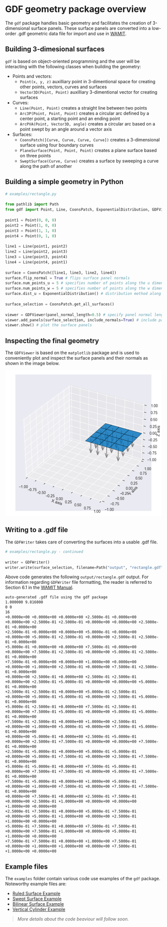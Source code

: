 # GDF geometry package overview

The `gdf` package handles basic geometry and facilitates the creation of 3-dimensional surface panels. These surface panels are converted into a low-order .gdf geometric data file for import and use in [WAMIT](https://www.wamit.com/).

## Building 3-dimesional surfaces

`gdf` is based on object-oriented programming and the user will be interacting with the following classes when building the geometry:

- Points and vectors:
    - `Point(x, y, z)` auxilliary point in 3-dimentional space for creating other points, vectors, curves and surfaces
    - `Vector3D(Point, Point)` auxilliary 3-dimentional vector for creating surfaces
- Curves:
    - `Line(Point, Point)` creates a straight line between two points
    - `Arc3P(Point, Point, Point)` creates a circular arc defined by a center point, a starting point and an ending point
    - `ArcPVA(Point, Vector3D, angle)` creates a circular arc based on a point swept by an angle around a vector axis
- Surfaces:
    - `CoonsPatch([Curve, Curve, Curve, Curve])` creates a 3-dimensional surface using four boundary curves
    - `PlaneSurface(Point, Point, Point)` creates a plane surface based on three points
    - `SweptSurface(Curve, Curve)` creates a surface by sweeping a curve along the path of another

## Building a simple geometry in Python

```Python
# examples/rectangle.py

from pathlib import Path
from gdf import Point, Line, CoonsPatch, ExponentialDistribution, GDFViewer, GDFWriter

point1 = Point(0, 0, 0)
point2 = Point(1, 0, 0)
point3 = Point(1, 1, 0)
point4 = Point(0, 1, 0)

line1 = Line(point1, point2)
line2 = Line(point2, point3)
line3 = Line(point3, point4)
line4 = Line(point4, point1)

surface = CoonsPatch([line1, line3, line2, line4])
surface.flip_normal = True # flips surface panel normals
surface.num_points_u = 5 # specifies number of points along the u dimension
surface.num_points_w = 5 # specifies number of points along the w dimension
surface.dist_u = ExponentialDistribution() # distribution method along the u dimension

surface_selection = CoonsPatch.get_all_surfaces()

viewer = GDFViewer(panel_normal_length=0.5) # specify panel normal length for visualization
viewer.add_panels(surface_selection, include_normals=True) # include panel normals
viewer.show() # plot the surface panels
```

## Inspecting the final geometry

The `GDFViewer` is based on the `matplotlib` package and is used to conveniently plot and inspect the surface panels and their normals as shown in the image below.

![](/images/rectangle.png "Visualization of rectangle surface panels using GDFViewer")

## Writing to a .gdf file

The `GDFWriter` takes care of converting the surfaces into a usable .gdf file.

```Python
# examples/rectangle.py - continued

writer = GDFWriter()
writer.write(surface_selection, filename=Path("output", "rectangle.gdf"))
```

Above code generates the following `output/rectangle.gdf` output. For information regarding `GDFWriter` file formatting, the reader is referred to Section 6.1 in the [WAMIT Manual](https://www.wamit.com/manual7.x/v75_manual.pdf).

```
auto-generated .gdf file using the gdf package
1.000000 9.816000
0 0
16
+0.0000e+00 +0.0000e+00 +0.0000e+00 +2.5000e-01 +0.0000e+00 +0.0000e+00 +2.5000e-01 +2.5000e-01 +0.0000e+00 +0.0000e+00 +2.5000e-01 +0.0000e+00
+2.5000e-01 +0.0000e+00 +0.0000e+00 +5.0000e-01 +0.0000e+00 +0.0000e+00 +5.0000e-01 +2.5000e-01 +0.0000e+00 +2.5000e-01 +2.5000e-01 +0.0000e+00
+5.0000e-01 +0.0000e+00 +0.0000e+00 +7.5000e-01 +0.0000e+00 +0.0000e+00 +7.5000e-01 +2.5000e-01 +0.0000e+00 +5.0000e-01 +2.5000e-01 +0.0000e+00
+7.5000e-01 +0.0000e+00 +0.0000e+00 +1.0000e+00 +0.0000e+00 +0.0000e+00 +1.0000e+00 +2.5000e-01 +0.0000e+00 +7.5000e-01 +2.5000e-01 +0.0000e+00
+0.0000e+00 +2.5000e-01 +0.0000e+00 +2.5000e-01 +2.5000e-01 +0.0000e+00 +2.5000e-01 +5.0000e-01 +0.0000e+00 +0.0000e+00 +5.0000e-01 +0.0000e+00
+2.5000e-01 +2.5000e-01 +0.0000e+00 +5.0000e-01 +2.5000e-01 +0.0000e+00 +5.0000e-01 +5.0000e-01 +0.0000e+00 +2.5000e-01 +5.0000e-01 +0.0000e+00
+5.0000e-01 +2.5000e-01 +0.0000e+00 +7.5000e-01 +2.5000e-01 +0.0000e+00 +7.5000e-01 +5.0000e-01 +0.0000e+00 +5.0000e-01 +5.0000e-01 +0.0000e+00
+7.5000e-01 +2.5000e-01 +0.0000e+00 +1.0000e+00 +2.5000e-01 +0.0000e+00 +1.0000e+00 +5.0000e-01 +0.0000e+00 +7.5000e-01 +5.0000e-01 +0.0000e+00
+0.0000e+00 +5.0000e-01 +0.0000e+00 +2.5000e-01 +5.0000e-01 +0.0000e+00 +2.5000e-01 +7.5000e-01 +0.0000e+00 +0.0000e+00 +7.5000e-01 +0.0000e+00
+2.5000e-01 +5.0000e-01 +0.0000e+00 +5.0000e-01 +5.0000e-01 +0.0000e+00 +5.0000e-01 +7.5000e-01 +0.0000e+00 +2.5000e-01 +7.5000e-01 +0.0000e+00
+5.0000e-01 +5.0000e-01 +0.0000e+00 +7.5000e-01 +5.0000e-01 +0.0000e+00 +7.5000e-01 +7.5000e-01 +0.0000e+00 +5.0000e-01 +7.5000e-01 +0.0000e+00
+7.5000e-01 +5.0000e-01 +0.0000e+00 +1.0000e+00 +5.0000e-01 +0.0000e+00 +1.0000e+00 +7.5000e-01 +0.0000e+00 +7.5000e-01 +7.5000e-01 +0.0000e+00
+0.0000e+00 +7.5000e-01 +0.0000e+00 +2.5000e-01 +7.5000e-01 +0.0000e+00 +2.5000e-01 +1.0000e+00 +0.0000e+00 +0.0000e+00 +1.0000e+00 +0.0000e+00
+2.5000e-01 +7.5000e-01 +0.0000e+00 +5.0000e-01 +7.5000e-01 +0.0000e+00 +5.0000e-01 +1.0000e+00 +0.0000e+00 +2.5000e-01 +1.0000e+00 +0.0000e+00
+5.0000e-01 +7.5000e-01 +0.0000e+00 +7.5000e-01 +7.5000e-01 +0.0000e+00 +7.5000e-01 +1.0000e+00 +0.0000e+00 +5.0000e-01 +1.0000e+00 +0.0000e+00
+7.5000e-01 +7.5000e-01 +0.0000e+00 +1.0000e+00 +7.5000e-01 +0.0000e+00 +1.0000e+00 +1.0000e+00 +0.0000e+00 +7.5000e-01 +1.0000e+00 +0.0000e+00
```

## Example files

The `examples` folder contain various code use examples of the `gdf` package. Noteworthy example files are:

- [Ruled Surface Example](/examples/ruled_surface.py)
- [Swept Surface Example](/examples/swept_surface.py)
- [Bilinear Surface Example](/examples/bilinear_surface.py)
- [Vertical Cylinder Example](/examples/vertical_cylinder.py)

> *More details about the code beaviour will follow soon.*

